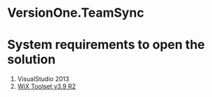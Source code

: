 # VersionOne.TeamSync

# System requirements to open the solution
1. VisualStudio 2013
2. [WiX Toolset v3.9 R2](https://wix.codeplex.com/releases/view/610859)
